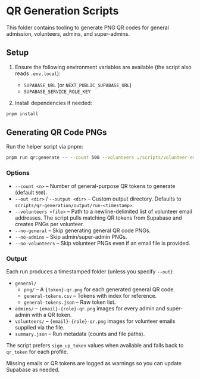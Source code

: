 # QR Generation Scripts

This folder contains tooling to generate PNG QR codes for general admission, volunteers, admins, and super-admins.

## Setup

1. Ensure the following environment variables are available (the script also reads `.env.local`):
   - `SUPABASE_URL` (or `NEXT_PUBLIC_SUPABASE_URL`)
   - `SUPABASE_SERVICE_ROLE_KEY`

2. Install dependencies if needed:

```cmd
pnpm install
```

## Generating QR Code PNGs

Run the helper script via pnpm:

```cmd
pnpm run qr:generate -- --count 500 --volunteers ./scripts/volunteer-emails.txt
```

### Options

- `--count <n>` – Number of general-purpose QR tokens to generate (default `500`).
- `--out <dir>` / `--output <dir>` – Custom output directory. Defaults to `scripts/qr-generation/output/run-<timestamp>`.
- `--volunteers <file>` – Path to a newline-delimited list of volunteer email addresses. The script pulls matching QR tokens from Supabase and creates PNGs per volunteer.
- `--no-general` – Skip generating general QR code PNGs.
- `--no-admins` – Skip admin/super-admin PNGs.
- `--no-volunteers` – Skip volunteer PNGs even if an email file is provided.

### Output

Each run produces a timestamped folder (unless you specify `--out`):

- `general/`
  - `png/` – A `{token}-qr.png` for each generated general QR code.
  - `general-tokens.csv` – Tokens with index for reference.
  - `general-tokens.json` – Raw token list.
- `admins/` – `{email}-{role}-qr.png` images for every admin and super-admin with a QR token.
- `volunteers/` – `{email}-{role}-qr.png` images for volunteer emails supplied via the file.
- `summary.json` – Run metadata (counts and file paths).

The script prefers `sign_up_token` values when available and falls back to `qr_token` for each profile.

Missing emails or QR tokens are logged as warnings so you can update Supabase as needed.

